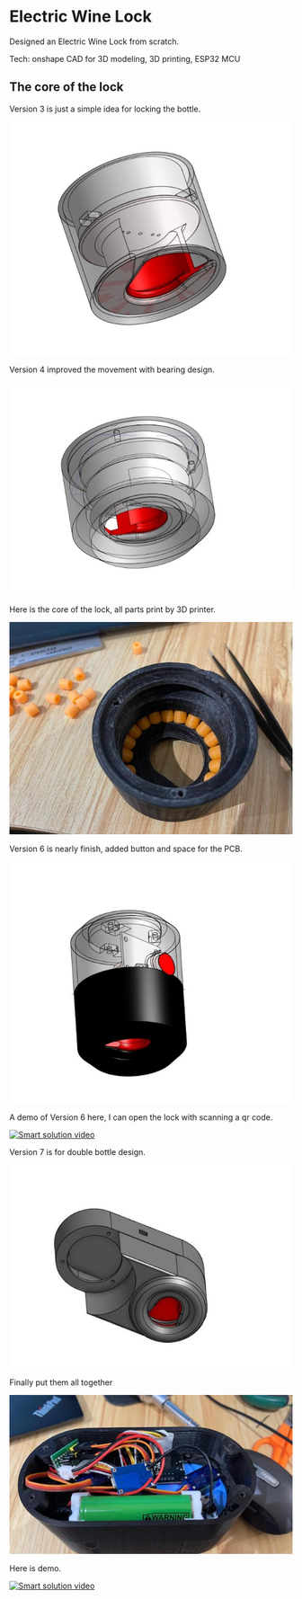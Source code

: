 # Electric Wine Lock

Designed an Electric Wine Lock from scratch.

Tech: onshape CAD for 3D modeling, 3D printing, ESP32 MCU

## The core of the lock

Version 3 is just a simple idea for locking the bottle.

![alt text](PrototypeV3.jpg)

Version 4 improved the movement with bearing design.

![alt text](PrototypeV4_2.jpg)

Here is the core of the lock, all parts print by 3D printer.

![alt text](start-from-scratch.jpg)

Version 6 is nearly finish, added button and space for the PCB.

![alt text](PrototypeV6_2.jpg)

A demo of Version 6 here, I can open the lock with scanning a qr code.

[![Smart solution video](https://img.youtube.com/vi/FYkH1JAJqAI/0.jpg)](https://youtube.com/shorts/FYkH1JAJqAI)

Version 7 is for double bottle design.

![alt text](PrototypeV7_2.jpg)

Finally put them all together

![alt text](prototype.jpg)

Here is demo.

[![Smart solution video](https://img.youtube.com/vi/tDtJUlGvDTQ/0.jpg)](https://youtube.com/shorts/tDtJUlGvDTQ)